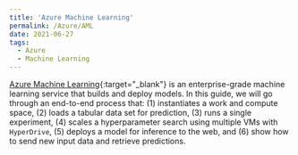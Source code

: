 ```yaml
---
title: 'Azure Machine Learning'
permalink: /Azure/AML
date: 2021-06-27
tags:
  - Azure
  - Machine Learning
---
```


[Azure Machine Learning](/applied_azure/AML.html){:target="_blank"} is an enterprise-grade machine learning service that builds and deploy models. In this guide, we will go through an end-to-end process that: (1) instantiates a work and compute space, (2) loads a tabular data set for prediction, (3) runs a single experiment, (4) scales a hyperparameter search using multiple VMs with `HyperDrive`, (5) deploys a model for inference to the web, and (6) show how to send new input data and retrieve predictions.
